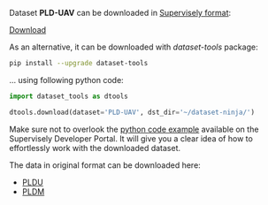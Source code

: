 Dataset **PLD-UAV** can be downloaded in [Supervisely format](https://developer.supervisely.com/api-references/supervisely-annotation-json-format):

 [Download](https://www.dropbox.com/scl/fi/vnhstofaci3j8xhgdz6b0/plduav-DatasetNinja.tar?rlkey=7x1bahnr0gwndlfvsokuc94qo&dl=1)

As an alternative, it can be downloaded with *dataset-tools* package:
``` bash
pip install --upgrade dataset-tools
```

... using following python code:
``` python
import dataset_tools as dtools

dtools.download(dataset='PLD-UAV', dst_dir='~/dataset-ninja/')
```
Make sure not to overlook the [python code example](https://developer.supervisely.com/getting-started/python-sdk-tutorials/iterate-over-a-local-project) available on the Supervisely Developer Portal. It will give you a clear idea of how to effortlessly work with the downloaded dataset.

The data in original format can be downloaded here:

- [PLDU](https://drive.google.com/open?id=1XjoWvHm2I8Y4RV_i9gEd93ZP-KryjJlm)
- [PLDM](https://drive.google.com/open?id=1bKFEuXKHRsy0tnOnoEVW6oRi7hS5oekr)
